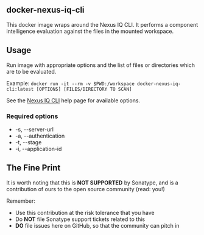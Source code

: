 <!--

    Sonatype Nexus (TM) Open Source Version
    Copyright (c) 2018-present Sonatype, Inc.
    All rights reserved. Includes the third-party code listed at http://links.sonatype.com/products/nexus/oss/attributions.

    This program and the accompanying materials are made available under the terms of the Eclipse Public License Version 1.0,
    which accompanies this distribution and is available at http://www.eclipse.org/legal/epl-v10.html.

    Sonatype Nexus (TM) Professional Version is available from Sonatype, Inc. "Sonatype" and "Sonatype Nexus" are trademarks
    of Sonatype, Inc. Apache Maven is a trademark of the Apache Software Foundation. M2eclipse is a trademark of the
    Eclipse Foundation. All other trademarks are the property of their respective owners.

-->
## docker-nexus-iq-cli

This docker image wraps around the Nexus IQ CLI. It performs a component intelligence evaluation against the files in the mounted workspace.

## Usage
Run image with appropriate options and the list of files or directories which are to be evaluated.

Example: ```docker run -it --rm -v $PWD:/workspace docker-nexus-iq-cli:latest [OPTIONS] [FILES/DIRECTORY TO SCAN]```

See the [Nexus IQ CLI](https://help.sonatype.com/display/NXI/Nexus+IQ+CLI) help page for available options.

### Required options
* -s, --server-url
* -a, --authentication
* -t, --stage
* -i, --application-id

## The Fine Print
It is worth noting that this is **NOT SUPPORTED** by Sonatype, and is a contribution of ours to the open source community (read: you!)

Remember:

* Use this contribution at the risk tolerance that you have
* Do **NOT** file Sonatype support tickets related to this
* **DO** file issues here on GitHub, so that the community can pitch in
